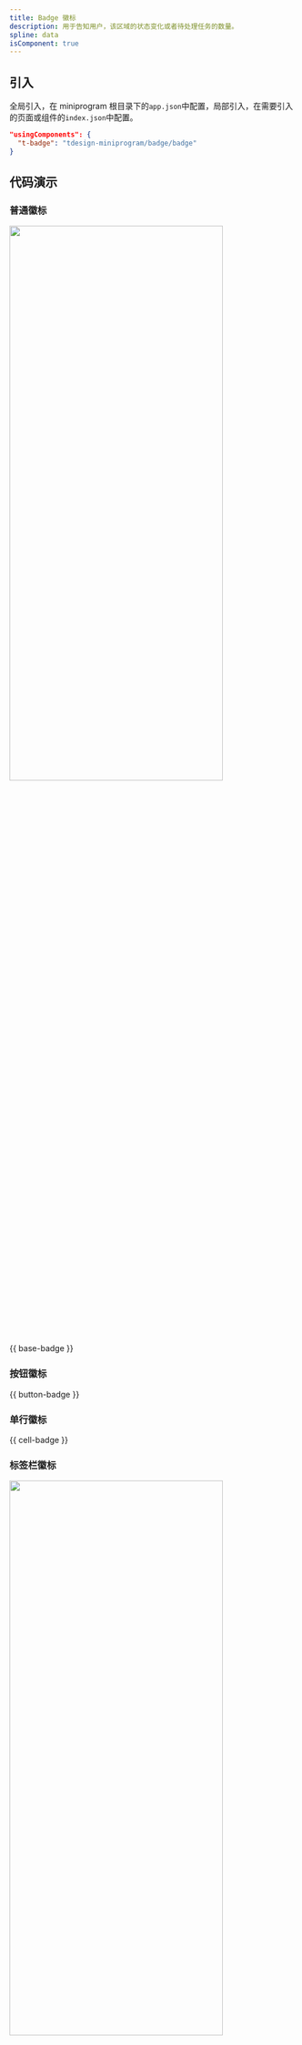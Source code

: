 ```yaml
---
title: Badge 徽标
description: 用于告知用户，该区域的状态变化或者待处理任务的数量。
spline: data
isComponent: true
---
```


## 引入

全局引入，在 miniprogram 根目录下的`app.json`中配置，局部引入，在需要引入的页面或组件的`index.json`中配置。

```json
"usingComponents": {
  "t-badge": "tdesign-miniprogram/badge/badge"
}
```

## 代码演示

### 普通徽标

<img src="https://tdesign.gtimg.com/miniprogram/readme/badge-1.png" width="375px" height="50%">

{{ base-badge }}

### 按钮徽标

{{ button-badge }}

### 单行徽标

{{ cell-badge }}

### 标签栏徽标

<img src="https://tdesign.gtimg.com/miniprogram/readme/badge-3.png" width="375px" height="50%">

{{ tab-item }}

## API

### Badge Props

| 名称             | 类型                   | 默认值 | 说明                                                                                                              | 必传     |
| ---------------- | ---------------------- | ------ | ----------------------------------------------------------------------------------------------------------------- | -------- |
| color            | String                 | -      | 颜色                                                                                                              | N        |
| content          | String                 | -      | 徽标内容，示例：`content='自定义内容'`。也可以使用默认插槽定义                                                    | N        |
| count            | String / Number / Slot | 0      | 徽标右上角内容。可以是数字，也可以是文字。如：'new'/3/99+。特殊：值为空表示使用插槽渲染                           | N        |
| dot              | Boolean                | false  | 是否为红点                                                                                                        | N        |
| external-classes | Array                  | -      | 组件类名，分别用于设置外层元素、默认内容、右上角内容等元素类名。`['t-class', 't-class-content', 't-class-count']` | N        |
| max-count        | Number                 | 99     | 封顶的数字值                                                                                                      | N        |
| offset           | Array                  | -      | 设置状态点的位置偏移，示例：[-10, 20] 或 ['10em', '8rem']。TS 类型：`Array<string                                 | number>` | N   |
| shape            | String                 | circle | 形状。可选项：circle/square/round/ribbon                                                                          | N        |
| show-zero        | Boolean                | false  | 当数值为 0 时，是否展示徽标                                                                                       | N        |
| size             | String                 | medium | 尺寸。可选项：small/medium                                                                                        | N        |
